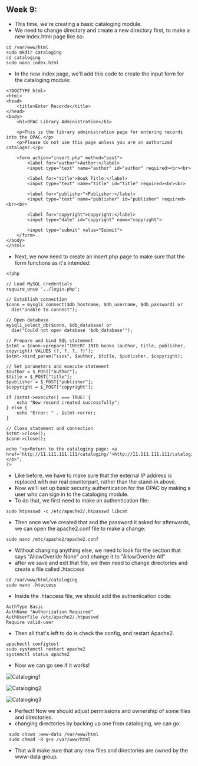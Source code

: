 ## Week 9: 

- This time, we're creating a basic cataloging module.
- We need to change directory and create a new directory first, to make a new index.html page like so: 

```
cd /var/www/html
sudo mkdir cataloging
cd cataloging
sudo nano index.html
```

- In the new index page, we'll add this code to create the input form for the cataloging module:

```
<!DOCTYPE html>
<html>
<head>
    <title>Enter Records</title>
</head>
<body>
    <h1>OPAC Library Administration</h1>

    <p>This is the library administration page for entering records into the OPAC.</p>
    <p>Please do not use this page unless you are an authorized cataloger.</p>

    <form action="insert.php" method="post">
        <label for="author">Author:</label>
        <input type="text" name="author" id="author" required><br><br>

        <label for="title">Book Title:</label>
        <input type="text" name="title" id="title" required><br><br>

        <label for="publisher">Publisher:</label>
        <input type="text" name="publisher" id="publisher" required><br><br>

        <label for="copyright">Copyright:</label>
        <input type="date" id="copyright" name="copyright">

        <input type="submit" value="Submit">
    </form>
</body>
</html>
```

- Next, we now need to create an insert.php page to make sure that the form functions as it's intended:

```
<?php

// Load MySQL credentials
require_once '../login.php';

// Establish connection
$conn = mysqli_connect($db_hostname, $db_username, $db_password) or
  die("Unable to connect");

// Open database
mysqli_select_db($conn, $db_database) or
  die("Could not open database '$db_database'");

// Prepare and bind SQL statement
$stmt = $conn->prepare("INSERT INTO books (author, title, publisher, copyright) VALUES (?, ?, ?, ?)");
$stmt->bind_param("ssss", $author, $title, $publisher, $copyright);

// Set parameters and execute statement
$author = $_POST["author"];
$title = $_POST["title"];
$publisher = $_POST["publisher"];
$copyright = $_POST["copyright"];

if ($stmt->execute() === TRUE) {
    echo "New record created successfully";
} else {
    echo "Error: " . $stmt->error;
}

// Close statement and connection
$stmt->close();
$conn->close();

echo "<p>Return to the cataloging page: <a href='http://11.111.111.111/cataloging/'>http://11.111.111.111/cataloging/</a></p>";
?>
```

- Like before, we have to make sure that the external IP address is replaced with our real counterpart, rather than the stand-in above.
- Now we'll set up basic security authentication for the OPAC by making a user who can sign in to the cataloging module.
- To do that, we first need to make an authentication file:

`sudo htpasswd -c /etc/apache2/.htpasswd libcat`

- Then once we've created that and the password it asked for afterwards, we can open the apache2.conf file to make a change: 

`sudo nano /etc/apache2/apache2.conf`

- Without changing anything else, we need to look for the section that says "AllowOveride None" and change it to "AllowOveride All"
- after we save and exit that file, we then need to change directories and create a file called .htaccess

```
cd /var/www/html/cataloging
sudo nano .htaccess
```

- Inside the .htaccess file, we should add the authentication code:

```
AuthType Basic
AuthName "Authorization Required"
AuthUserFile /etc/apache2/.htpasswd
Require valid-user
```

- Then all that's left to do is check the config, and restart Apache2.

```
apachectl configtest
sudo systemctl restart apache2
systemctl status apache2
```

- Now we can go see if it works!

![Cataloging1](https://github.com/Ethonoris/hello-world/assets/44278023/b2c56b2b-3d79-437a-b6ce-16290439cd44)

![Cataloging2](https://github.com/Ethonoris/hello-world/assets/44278023/d8d854df-01ae-43cd-8b2c-b0056849fe6c)

![Cataloging3](https://github.com/Ethonoris/hello-world/assets/44278023/ab7ff955-d859-46e7-9d86-892641582014)

- Perfect! Now we should adjust permissions and ownership of some files and directories.
- changing directories by backing up one from cataloging, we can go:

```
 sudo chown :www-data /var/www/html
 sudo chmod -R g+s /var/www/html
```

- That will make sure that any new files and directories are owned by the www-data group. 
